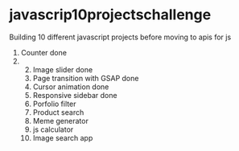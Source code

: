 # javascrip10projectschallenge
Building 10 different javascript projects before moving to apis for js
1. Counter done
2. 2. Image slider done
   3. Page transition with GSAP done
   4. Cursor animation done
   5. Responsive sidebar done
   6. Porfolio filter
   7. Product search
   8. Meme generator
   9. js calculator
   10. Image search app
